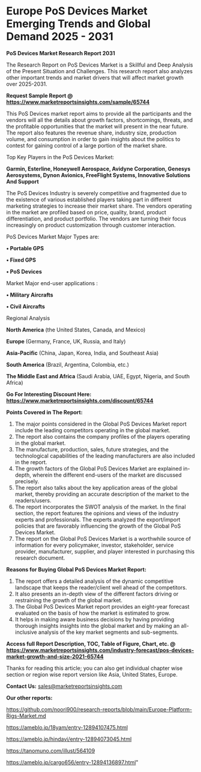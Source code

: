 # Europe PoS Devices Market Emerging Trends and Global Demand 2025 - 2031

<strong>PoS Devices Market Research Report 2031</strong>

The Research Report on PoS Devices Market is a Skillful and Deep Analysis of the Present Situation and Challenges. This research report also analyzes other important trends and market drivers that will affect market growth over 2025-2031.

<strong>Request Sample Report @ <a href=https://www.marketreportsinsights.com/sample/65744>https://www.marketreportsinsights.com/sample/65744</a></strong>

This PoS Devices market report aims to provide all the participants and the vendors will all the details about growth factors, shortcomings, threats, and the profitable opportunities that the market will present in the near future. The report also features the revenue share, industry size, production volume, and consumption in order to gain insights about the politics to contest for gaining control of a large portion of the market share.

Top Key Players in the PoS Devices Market:

<strong>Garmin, Esterline, Honeywell Aerospace, Avidyne Corporation, Genesys Aerosystems, Dynon Avionics, FreeFlight Systems, Innovative Solutions And Support</strong>

The PoS Devices Industry is severely competitive and fragmented due to the existence of various established players taking part in different marketing strategies to increase their market share. The vendors operating in the market are profiled based on price, quality, brand, product differentiation, and product portfolio. The vendors are turning their focus increasingly on product customization through customer interaction.

PoS Devices Market Major Types are:

<strong>• Portable GPS

• Fixed GPS

• PoS Devices</strong>

Market Major end-user applications :

<strong>• Military Aircrafts

• Civil Aircrafts</strong>

Regional Analysis

</u><strong><b>North America</b></strong> (the United States, Canada, and Mexico)

<strong><b>Europe </b></strong>(Germany, France, UK, Russia, and Italy)

<strong><b>Asia-Pacific</b></strong> (China, Japan, Korea, India, and Southeast Asia)

<strong><b>South America</b></strong> (Brazil, Argentina, Colombia, etc.)

<strong><b>The Middle East and Africa</b></strong> (Saudi Arabia, UAE, Egypt, Nigeria, and South Africa)

<strong>Go For Interesting Discount Here: <a href=https://www.marketreportsinsights.com/discount/65744>https://www.marketreportsinsights.com/discount/65744</a></strong>

<strong>Points Covered in The Report:</strong>
<ol>
  <li>The major points considered in the Global PoS Devices Market report include the leading competitors operating in the global market.</li>
  <li>The report also contains the company profiles of the players operating in the global market.</li>
  <li>The manufacture, production, sales, future strategies, and the technological capabilities of the leading manufacturers are also included in the report.</li>
  <li>The growth factors of the Global PoS Devices Market are explained in-depth, wherein the different end-users of the market are discussed precisely.</li>
  <li>The report also talks about the key application areas of the global market, thereby providing an accurate description of the market to the readers/users.</li>
  <li>The report incorporates the SWOT analysis of the market. In the final section, the report features the opinions and views of the industry experts and professionals. The experts analyzed the export/import policies that are favorably influencing the growth of the Global PoS Devices Market.</li>
  <li>The report on the Global PoS Devices Market is a worthwhile source of information for every policymaker, investor, stakeholder, service provider, manufacturer, supplier, and player interested in purchasing this research document.</li>
</ol>
<strong>Reasons for Buying Global PoS Devices Market Report:</strong>

<ol>
  <li>The report offers a detailed analysis of the dynamic competitive landscape that keeps the reader/client well ahead of the competitors.</li>
  <li>It also presents an in-depth view of the different factors driving or restraining the growth of the global market.</li>
  <li>The Global PoS Devices Market report provides an eight-year forecast evaluated on the basis of how the market is estimated to grow.</li>
  <li>It helps in making aware business decisions by having providing thorough insights insights into the global market and by making an all-inclusive analysis of the key market segments and sub-segments.</li>
</ol>
<strong>Access full Report Description, TOC, Table of Figure, Chart, etc. @ <a href=https://www.marketreportsinsights.com/industry-forecast/pos-devices-market-growth-and-size-2021-65744>https://www.marketreportsinsights.com/industry-forecast/pos-devices-market-growth-and-size-2021-65744</a></strong>


Thanks for reading this article; you can also get individual chapter wise section or region wise report version like Asia, United States, Europe.

<strong>Contact Us:</strong>
sales@marketreportsinsights.com

<strong>Our other reports:</strong>

<a href=https://github.com/noori900/research-reports/blob/main/Europe-Platform-Rigs-Market.md>https://github.com/noori900/research-reports/blob/main/Europe-Platform-Rigs-Market.md</a>

<a href=https://ameblo.jp/18yam/entry-12894107475.html>https://ameblo.jp/18yam/entry-12894107475.html</a>

<a href=https://ameblo.jp/hindavi/entry-12894073045.html>https://ameblo.jp/hindavi/entry-12894073045.html</a>

<a href=https://tanomuno.com/illust/564109>https://tanomuno.com/illust/564109</a>

<a href=https://ameblo.jp/cargo656/entry-12894136897.html>https://ameblo.jp/cargo656/entry-12894136897.html</a>"

